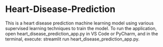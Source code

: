 # Heart-Disease-Prediction
This is a heart disease prediction machine learning model using various supervised learning techniques to train the model.
To run the application, open heart_disease_prediction_app.py in VS Code or PyCharm, and in the terminal, execute:
streamlit run heart_disease_prediction_app.py.
